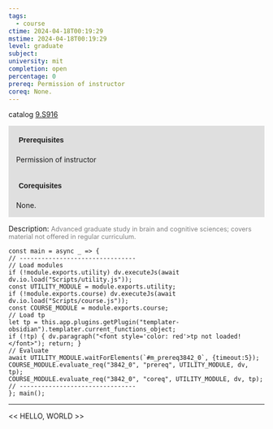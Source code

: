 ```yaml
---
tags:
  - course
ctime: 2024-04-18T00:19:29
mstime: 2024-04-18T00:19:29
level: graduate
subject: 
university: mit
completion: open
percentage: 0
prereq: Permission of instructor
coreq: None.
---
```


catalog [9.S916](http://student.mit.edu/catalog/m9b.html#9.S916)

<span style="display: block; padding: 15px; background-color: rgb(100, 100, 100, 0.2);"><font id="m_prereq3842_0" style="display: block; font-family: Arial, sans-serif; font-weight: bold; padding: 5px">Prerequisites</font><br><span id="prereq3842_0">Permission of instructor</span></span>
<span style="display: block; padding: 15px; background-color: rgb(100, 100, 100, 0.2);"><font id="m_coreq3842_0" style="display: block; font-family: Arial, sans-serif; font-weight: bold; padding: 5px">Corequisites</font><br><span id="coreq3842_0">None.</span></span>

<font style="">Description:</font>
<font style="color: grey; font-size: 0.8rem;">Advanced graduate study in brain and cognitive sciences; covers material not offered in regular curriculum.</font>

```dataviewjs
const main = async _ => {
// --------------------------------
// Load modules
if (!module.exports.utility) dv.executeJs(await dv.io.load("Scripts/utility.js"));
const UTILITY_MODULE = module.exports.utility;
if (!module.exports.course) dv.executeJs(await dv.io.load("Scripts/course.js"));
const COURSE_MODULE = module.exports.course;
// Load tp
let tp = this.app.plugins.getPlugin("templater-obsidian").templater.current_functions_object;
if (!tp) { dv.paragraph("<font style='color: red'>tp not loaded!</font>"); return; }
// Evaluate
await UTILITY_MODULE.waitForElements(`#m_prereq3842_0`, {timeout:5});
COURSE_MODULE.evaluate_req("3842_0", "prereq", UTILITY_MODULE, dv, tp);
COURSE_MODULE.evaluate_req("3842_0", "coreq", UTILITY_MODULE, dv, tp);
// --------------------------------
}; main();
```

---

<< HELLO, WORLD >>
